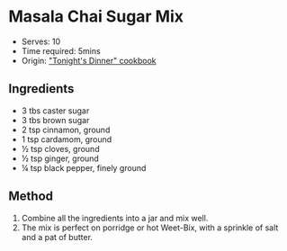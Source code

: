 # Masala Chai Sugar Mix
* Serves: 10
* Time required: 5mins
* Origin: ["Tonight's Dinner" cookbook](https://www.goodreads.com/book/show/58962084-tonight-s-dinner)

## Ingredients
* 3 tbs caster sugar
* 3 tbs brown sugar
* 2 tsp cinnamon, ground
* 1 tsp cardamom, ground
* ½ tsp cloves, ground
* ½ tsp ginger, ground
* ¼ tsp black pepper, finely ground

## Method
1. Combine all the ingredients into a jar and mix well.
2. The mix is perfect on porridge or hot Weet-Bix, with a sprinkle of salt and a pat of butter.
